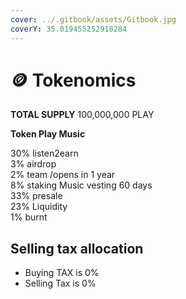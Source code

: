 ```yaml
---
cover: ../.gitbook/assets/Gitbook.jpg
coverY: 35.019455252918284
---
```


# 🪙 Tokenomics

**TOTAL SUPPLY** 100,000,000 PLAY

**Token Play Music**

30% listen2earn \
3% airdrop \
2% team /opens in 1 year \
8% staking Music vesting 60 days \
33% presale \
23% Liquidity \
1% burnt

## &#x20;Selling tax allocation

* Buying TAX is 0%&#x20;
* Selling Tax is 0%&#x20;
